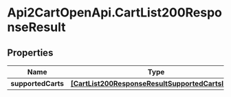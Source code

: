 # Api2CartOpenApi.CartList200ResponseResult

## Properties

Name | Type | Description | Notes
------------ | ------------- | ------------- | -------------
**supportedCarts** | [**[CartList200ResponseResultSupportedCartsInner]**](CartList200ResponseResultSupportedCartsInner.md) |  | [optional] 


